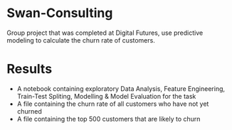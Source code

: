 # Swan-Consulting
Group project that was completed at Digital Futures, use predictive modeling to calculate the churn rate of customers.

# Results
*  A notebook containing exploratory Data Analysis, Feature Engineering, Train-Test Spliting, Modelling & Model Evaluation for the task
*  A file containing the churn rate of all customers who have not yet churned
*  A file containing the top 500 customers that are likely to churn
